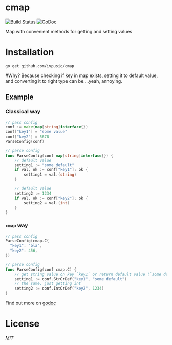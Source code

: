# cmap
[![Build Status](https://travis-ci.org/ivpusic/cmap.svg?branch=master)](https://travis-ci.org/ivpusic/cmap)
[![GoDoc](https://godoc.org/github.com/ivpusic/cmap?status.svg)](https://godoc.org/github.com/ivpusic/cmap)

Map with convenient methods for getting and setting values

# Installation
```
go get github.com/ivpusic/cmap
```

#Why?
Because checking if key in map exists, setting it to default value, and converting it to right type can be....yeah, annoying. 
## Example
### Classical way
```Go
// pass config
conf := make(map[string]interface{})
conf["key1"] = "some value"
conf["key2"] = 5678
ParseConfig(conf)

// parse config
func ParseConfig(conf map[string]interface{}) {
	// default value
	setting1 := "some default"
	if val, ok := conf["key1"]; ok {
		setting1 = val.(string)
	}

	// default value
	setting2 := 1234
	if val, ok := conf["key2"]; ok {
		setting2 = val.(int)
	}
}
```

### ``cmap`` way
```Go
// pass config
ParseConfig(cmap.C{
  "key1": "bla",
  "key2": 456,
})

// parse config
func ParseConfig(conf cmap.C) {
  	// get string value on key `key1` or return default value (`some default` in this case)
	setting1 := conf.StrOrDef("key1", "some default")
	// the same, just getting int
	setting2 := conf.IntOrDef("key2", 1234)
}
```

Find out more on [godoc](https://godoc.org/github.com/ivpusic/cmap)

# License
*MIT*
